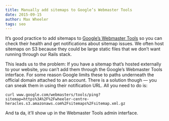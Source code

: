 ```yaml
---
title: Manually add sitemaps to Google’s Webmaster Tools
date: 2015-09-15
author: Max Wheeler
tags: seo
---
```


It’s good practice to add sitemaps to [Google’s Webmaster Tools](https://www.google.com/webmasters/tools/) so you can check their health and get notifications about sitemap issues. We often host sitemaps on S3 because they could be large static files that we don’t want running through our Rails stack.

This leads us to the problem: If you have a sitemap that’s hosted externally to your website, you can’t add them through the Google’s Webmaster Tools interface. For some reason Google limits these to paths underneath the official domain attached to an account. There is a solution though — you can sneak them in using their notification URL. All you need to do is:

```
curl www.google.com/webmasters/tools/ping?sitemap=https%3A%2F%2Fwheeler-centre-heracles.s3.amazonaws.com%2Fsitemaps%2Fsitemap.xml.gz
```

And ta da, it’ll show up in the Webmaster Tools admin interface.
